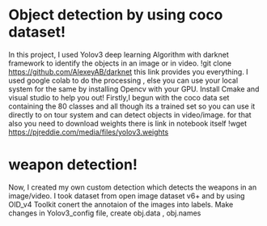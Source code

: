 # Object detection by using coco dataset!
In this project, I used Yolov3 deep learning Algorithm with darknet framework to identify the objects in an image or in video.
!git clone https://github.com/AlexeyAB/darknet this link provides you everything.
I used google colab to do the processing , else you can use your local system for the same by installing Opencv with your GPU. Install Cmake and visual studio to help you out!
Firstly,I begun with the coco data set containing the 80 classes and all though its a trained set so you can use it directly to on tour system and can detect objects in video/image.
for that also you need to download weights there is link in notebook itself 
!wget https://pjreddie.com/media/files/yolov3.weights

# weapon detection!
Now, I created my own custom detection which detects the weapons in an image/video.
I took dataset from open image dataset v6+ and by using OID_v4 Toolkit conert the annotaion of the images into labels.
Make changes in Yolov3_config file, create obj.data , obj.names 

